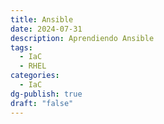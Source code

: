 ```yaml
---
title: Ansible
date: 2024-07-31
description: Aprendiendo Ansible
tags:
  - IaC
  - RHEL
categories:
  - IaC
dg-publish: true
draft: "false"
---
```


